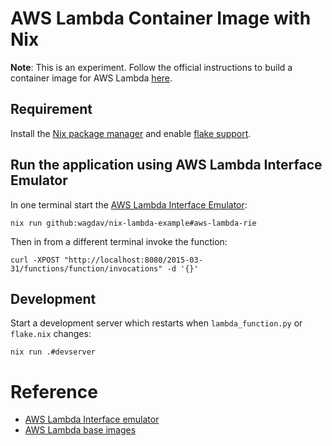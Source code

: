 # AWS Lambda Container Image with Nix

**Note**: This is an experiment.  Follow the official instructions to build a container image for AWS Lambda [here][AWSWorkingLambdaContainerImages].

## Requirement

Install the [Nix package manager](https://nixos.org/download/) and enable [flake support](https://nixos.wiki/wiki/Flakes).

## Run the application using AWS Lambda Interface Emulator

In one terminal start the [AWS Lambda Interface Emulator][AWSLambdaRIE]:

```
nix run github:wagdav/nix-lambda-example#aws-lambda-rie
```

Then in from a different terminal invoke the function:

```
curl -XPOST "http://localhost:8080/2015-03-31/functions/function/invocations" -d '{}'
```

## Development

Start a development server which restarts when `lambda_function.py` or `flake.nix` changes:

```
nix run .#devserver
```

# Reference

* [AWS Lambda Interface emulator][AWSLambdaRIE]
* [AWS Lambda base images][AWSLambdaBase]

[AWSLambdaRIE]: https://github.com/aws/aws-lambda-runtime-interface-emulator/
[AWSLambdaBase]: https://github.com/aws/aws-lambda-base-images
[AWSWorkingLambdaContainerImages]: https://docs.aws.amazon.com/lambda/latest/dg/images-create.html
